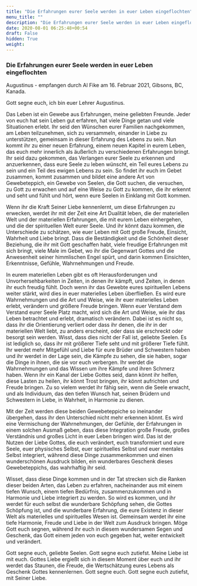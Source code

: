 ```yaml
---
title: "Die Erfahrungen eurer Seele werden in euer Leben eingeflochten"
menu_title: ""
description: "Die Erfahrungen eurer Seele werden in euer Leben eingeflochten"
date: 2020-08-01 06:25:48+00:54
draft: False
hidden: True
weight:
---
```

### Die Erfahrungen eurer Seele werden in euer Leben eingeflochten

Augustinus - empfangen durch Al Fike am 16. Februar 2021, Gibsons, BC, Kanada.

Gott segne euch, ich bin euer Lehrer Augustinus.

Das Leben ist ein Gewebe aus Erfahrungen, meine geliebten Freunde. Jeder von euch hat sein Leben gut erfahren, hat viele Dinge getan und viele Situationen erlebt. Ihr seid den Wünschen eurer Familien nachgekommen, am Leben teilzunehmen, sich zu versammeln, einander in Liebe zu unterstützen, gemeinsam in dieser Erfahrung des Lebens zu sein. Nun kommt ihr zu einer neuen Erfahrung, einem neuen Kapitel in eurem Leben, das euch mehr innerlich als äußerlich zu verschiedenen Erfahrungen bringt. Ihr seid dazu gekommen, das Verlangen eurer Seele zu erkennen und anzuerkennen, dass eure Seele zu leben wünscht, ein Teil eures Lebens zu sein und ein Teil des ewigen Lebens zu sein. So findet ihr euch im Gebet zusammen, kommt zusammen und bildet eine andere Art von Gewebeteppich, ein Gewebe von Seelen, die Gott suchen, die versuchen, zu Gott zu erwachen und auf eine Weise zu Gott zu kommen, die ihr erkennt und seht und fühlt und hört, wenn eure Seelen in Einklang mit Gott kommen.

Wenn ihr die Kraft Seiner Liebe kennenlernt, um diese Erfahrungen zu erwecken, werdet ihr mit der Zeit eine Art Dualität leben, die der materiellen Welt und der materiellen Erfahrungen, die mit eurem Leben einhergehen, und die der spirituellen Welt eurer Seele. Und ihr könnt dazu kommen, die Unterschiede zu schätzen, wie euer Leben mit Gott große Freude, Einsicht, Wahrheit und Liebe bringt. Dass die Beständigkeit und die Schönheit dieser Beziehung, die ihr mit Gott geschaffen habt, viele freudige Erfahrungen mit sich bringt, viele Male im Gebet, wo ihr die Gegenwart Gottes und die Anwesenheit seiner himmlischen Engel spürt, und darin kommen Einsichten, Erkenntnisse, Gefühle, Wahrnehmungen und Freude.

In eurem materiellen Leben gibt es oft Herausforderungen und Unvorhersehbarkeiten in Zeiten, in denen ihr kämpft, und Zeiten, in denen ihr euch freudig fühlt. Doch wenn ihr das Gewebte eures spirituellen Lebens weiter stärkt, wird dies in euer materielles Leben überfließen. Es wird eure Wahrnehmungen und die Art und Weise, wie ihr euer materielles Leben erlebt, verändern und größere Freude bringen. Wenn euer Verstand dem Verstand eurer Seele Platz macht, wird sich die Art und Weise, wie ihr das Leben betrachtet und erlebt, dramatisch verändern. Dabei ist es nicht so, dass ihr die Orientierung verliert oder dass ihr denen, die ihr in der materiellen Welt liebt, zu anders erscheint, oder dass sie erschreckt oder besorgt sein werden. Wisst, dass dies nicht der Fall ist, geliebte Seelen. Es ist lediglich so, dass ihr mit größerer Tiefe seht und mit größerer Tiefe fühlt. Ihr werdet mehr Mitgefühl und Liebe für eure Brüder und Schwestern haben und ihr werdet in der Lage sein, die Kämpfe zu sehen, die sie haben, sogar die Dinge in ihnen, die sie vor euch verbergen. Ihr werdet die Wahrnehmungen und das Wissen um ihre Kämpfe und ihren Schmerz haben. Wenn ihr ein Kanal der Liebe Gottes seid, dann könnt ihr helfen, diese Lasten zu heilen, ihr könnt Trost bringen, ihr könnt aufrichten und Freude bringen. Zu so vielem werdet ihr fähig sein, wenn die Seele erwacht, und als Individuum, das den tiefen Wunsch hat, seinen Brüdern und Schwestern in Liebe, in Wahrheit, in Harmonie zu dienen.

Mit der Zeit werden diese beiden Gewebeteppiche so ineinander übergehen, dass ihr den Unterschied nicht mehr erkennen könnt. Es wird eine Vermischung der Wahrnehmungen, der Gefühle, der Erfahrungen in einem solchen Ausmaß geben, dass diese Integration große Freude, großes Verständnis und großes Licht in euer Leben bringen wird. Das ist der Nutzen der Liebe Gottes, die euch verändert, euch transformiert und eure Seele, euer physisches Selbst, euer spirituelles Selbst und euer mentales Selbst integriert, während diese Dinge zusammenkommen und einen wunderschönen Ausdruck bilden, ein wunderbares Geschenk dieses Gewebeteppichs, das wahrhaftig ihr seid.

Wisset, dass diese Dinge kommen und in der Tat strecken sich die Ranken dieser beiden Arten, das Leben zu erfahren, nacheinander aus mit einem tiefen Wunsch, einem tiefen Bedürfnis, zusammenzukommen und in Harmonie und Liebe integriert zu werden. So wird es kommen, und ihr werdet für euch selbst die wunderbare Schöpfung sehen, die Gottes Schöpfung ist, und die wunderbare Erfahrung, die eure Existenz in dieser Welt als materielles und spirituelles Wesen ist. Gemeinsam werdet ihr eine tiefe Harmonie, Freude und Liebe in der Welt zum Ausdruck bringen. Möge Gott euch segnen, während ihr euch in diesem wundersamen Segen und Geschenk, das Gott einem jeden von euch gegeben hat, weiter entwickelt und verändert.

Gott segne euch, geliebte Seelen. Gott segne euch zutiefst. Meine Liebe ist mit euch. Gottes Liebe ergießt sich in diesem Moment über euch und ihr werdet das Staunen, die Freude, die Wertschätzung eures Lebens als Geschenk Gottes kennenlernen. Gott segne euch. Gott segne euch zutiefst, mit Seiner Liebe.
